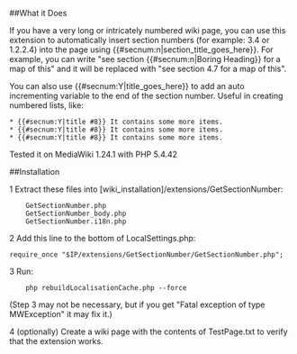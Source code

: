 ##What it Does

If you have a very long or intricately numbered wiki page, you can use this extension to automatically insert section numbers (for example: 3.4 or 1.2.2.4) into the page using {{#secnum:n|section_title_goes_here}}. For example, you can write "see section {{#secnum:n|Boring Heading}} for a map of this" and it will be replaced with "see section 4.7 for a map of this".

You can also use {{#secnum:Y|title_goes_here}} to add an auto incrementing variable to the end of the section number. Useful in creating numbered lists, like:
```
* {{#secnum:Y|title #8}} It contains some more items.
* {{#secnum:Y|title #8}} It contains some more items.
* {{#secnum:Y|title #8}} It contains some more items.
```

Tested it on MediaWiki 1.24.1 with PHP 5.4.42

##Installation

1 Extract these files into [wiki_installation]/extensions/GetSectionNumber:
```
    GetSectionNumber.php
    GetSectionNumber_body.php
    GetSectionNumber.i18n.php
```

2 Add this line to the bottom of LocalSettings.php:
```
require_once "$IP/extensions/GetSectionNumber/GetSectionNumber.php";
```

3 Run:
```
    php rebuildLocalisationCache.php --force
```

(Step 3 may not be necessary, but if you get "Fatal exception of type MWException" it may fix it.)

4 (optionally) Create a wiki page with the contents of TestPage.txt to verify that the extension works.
